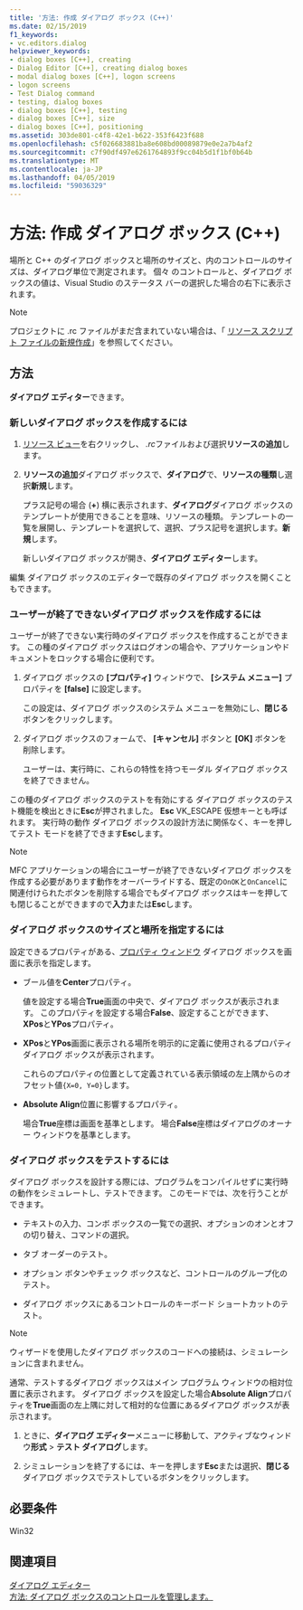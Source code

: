 ```yaml
---
title: '方法: 作成 ダイアログ ボックス (C++)'
ms.date: 02/15/2019
f1_keywords:
- vc.editors.dialog
helpviewer_keywords:
- dialog boxes [C++], creating
- Dialog Editor [C++], creating dialog boxes
- modal dialog boxes [C++], logon screens
- logon screens
- Test Dialog command
- testing, dialog boxes
- dialog boxes [C++], testing
- dialog boxes [C++], size
- dialog boxes [C++], positioning
ms.assetid: 303de801-c4f8-42e1-b622-353f6423f688
ms.openlocfilehash: c5f026683881ba8e608bd00089879e0e2a7b4af2
ms.sourcegitcommit: c7f90df497e6261764893f9cc04b5d1f1bf0b64b
ms.translationtype: MT
ms.contentlocale: ja-JP
ms.lasthandoff: 04/05/2019
ms.locfileid: "59036329"
---
```

# <a name="how-to-create-a-dialog-box-c"></a>方法: 作成 ダイアログ ボックス (C++)

場所と C++ のダイアログ ボックスと場所のサイズと、内のコントロールのサイズは、ダイアログ単位で測定されます。 個々 のコントロールと、ダイアログ ボックスの値は、Visual Studio のステータス バーの選択した場合の右下に表示されます。

> [!NOTE]
> プロジェクトに .rc ファイルがまだ含まれていない場合は、「 [リソース スクリプト ファイルの新規作成](../windows/how-to-create-a-resource-script-file.md)」を参照してください。

## <a name="how-to"></a>方法

**ダイアログ エディター**できます。

### <a name="to-create-a-new-dialog-box"></a>新しいダイアログ ボックスを作成するには

1. [リソース ビュー](how-to-create-a-resource-script-file.md#create-resources)を右クリックし、 *.rc*ファイルおよび選択**リソースの追加**します。

1. **リソースの追加**ダイアログ ボックスで、**ダイアログ**で、**リソースの種類**し選択**新規**します。

   プラス記号の場合 (**+**) 横に表示されます、**ダイアログ**ダイアログ ボックスのテンプレートが使用できることを意味、リソースの種類。 テンプレートの一覧を展開し、テンプレートを選択して、選択、プラス記号を選択します。**新規**します。

   新しいダイアログ ボックスが開き、**ダイアログ エディター**します。

編集 ダイアログ ボックスのエディターで既存のダイアログ ボックスを開くこともできます。

### <a name="to-create-a-dialog-box-that-a-user-cant-exit"></a>ユーザーが終了できないダイアログ ボックスを作成するには

ユーザーが終了できない実行時のダイアログ ボックスを作成することができます。 この種のダイアログ ボックスはログオンの場合や、アプリケーションやドキュメントをロックする場合に便利です。

1. ダイアログ ボックスの **[プロパティ]** ウィンドウで、 **[システム メニュー]** プロパティを **[false]** に設定します。

   この設定は、ダイアログ ボックスのシステム メニューを無効にし、**閉じる**ボタンをクリックします。

1. ダイアログ ボックスのフォームで、 **[キャンセル]** ボタンと **[OK]** ボタンを削除します。

   ユーザーは、実行時に、これらの特性を持つモーダル ダイアログ ボックスを終了できません。

この種のダイアログ ボックスのテストを有効にする ダイアログ ボックスのテスト機能を検出ときに**Esc**が押されました。 **Esc** VK_ESCAPE 仮想キーとも呼ばれます。 実行時の動作 ダイアログ ボックスの設計方法に関係なく、キーを押してテスト モードを終了できます**Esc**します。

> [!NOTE]
> MFC アプリケーションの場合にユーザーが終了できないダイアログ ボックスを作成する必要があります動作をオーバーライドする、既定の`OnOK`と`OnCancel`に関連付けられたボタンを削除する場合でもダイアログ ボックスはキーを押しても閉じることができますので**入力**または**Esc**します。

### <a name="to-specify-the-location-and-size-of-a-dialog-box"></a>ダイアログ ボックスのサイズと場所を指定するには

設定できるプロパティがある、[プロパティ ウィンドウ](/visualstudio/ide/reference/properties-window) ダイアログ ボックスを画面に表示を指定します。

- ブール値を**Center**プロパティ。

   値を設定する場合**True**画面の中央で、ダイアログ ボックスが表示されます。 このプロパティを設定する場合**False**、設定することができます、 **XPos**と**YPos**プロパティ。

- **XPos**と**YPos**画面に表示される場所を明示的に定義に使用されるプロパティ ダイアログ ボックスが表示されます。

   これらのプロパティの位置として定義されている表示領域の左上隅からのオフセット値`{X=0, Y=0}`します。

- **Absolute Align**位置に影響するプロパティ。

   場合**True**座標は画面を基準とします。 場合**False**座標はダイアログのオーナー ウィンドウを基準とします。

### <a name="to-test-a-dialog-box"></a>ダイアログ ボックスをテストするには

ダイアログ ボックスを設計する際には、プログラムをコンパイルせずに実行時の動作をシミュレートし、テストできます。 このモードでは、次を行うことができます。

- テキストの入力、コンボ ボックスの一覧での選択、オプションのオンとオフの切り替え、コマンドの選択。

- タブ オーダーのテスト。

- オプション ボタンやチェック ボックスなど、コントロールのグループ化のテスト。

- ダイアログ ボックスにあるコントロールのキーボード ショートカットのテスト。

> [!NOTE]
> ウィザードを使用したダイアログ ボックスのコードへの接続は、シミュレーションに含まれません。

通常、テストするダイアログ ボックスはメイン プログラム ウィンドウの相対位置に表示されます。 ダイアログ ボックスを設定した場合**Absolute Align**プロパティを**True**画面の左上隅に対して相対的な位置にあるダイアログ ボックスが表示されます。

1. ときに、**ダイアログ エディター**メニューに移動して、アクティブなウィンドウ**形式** > **テスト ダイアログ**します。

1. シミュレーションを終了するには、キーを押します**Esc**または選択、**閉じる** ダイアログ ボックスでテストしているボタンをクリックします。

## <a name="requirements"></a>必要条件

Win32

## <a name="see-also"></a>関連項目

[ダイアログ エディター](../windows/dialog-editor.md)<br/>
[方法: ダイアログ ボックスのコントロールを管理します。](../windows/controls-in-dialog-boxes.md)<br/>